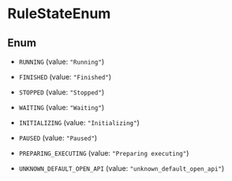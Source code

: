 

# RuleStateEnum

## Enum


* `RUNNING` (value: `"Running"`)

* `FINISHED` (value: `"Finished"`)

* `STOPPED` (value: `"Stopped"`)

* `WAITING` (value: `"Waiting"`)

* `INITIALIZING` (value: `"Initializing"`)

* `PAUSED` (value: `"Paused"`)

* `PREPARING_EXECUTING` (value: `"Preparing executing"`)

* `UNKNOWN_DEFAULT_OPEN_API` (value: `"unknown_default_open_api"`)



